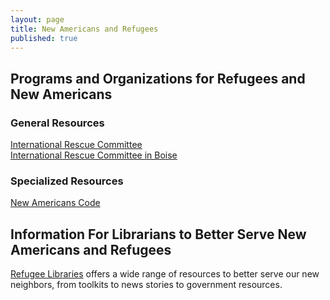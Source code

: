```yaml
---
layout: page
title: New Americans and Refugees
published: true
---
```


## Programs and Organizations for Refugees and New Americans  

### General Resources  

[International Rescue Committee](https://www.rescue.org)  
[International Rescue Committee in Boise](https://www.rescue.org/united-states/boise-id)  

### Specialized Resources  

[New Americans Code](http://www.newamericanscode.com)  

## Information For Librarians to Better Serve New Americans and Refugees  

[Refugee Libraries](https://refugeelibraries.org) offers a wide range of resources to better serve our new neighbors, from toolkits to news stories to government resources.  